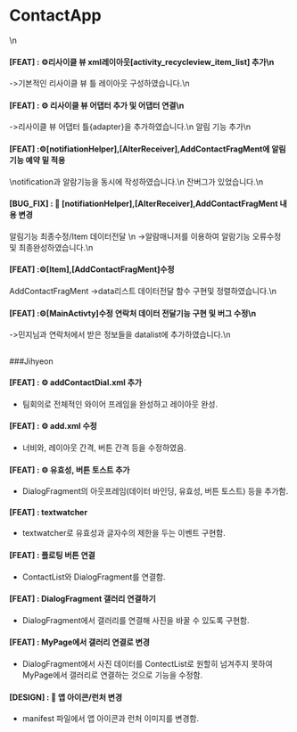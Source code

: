 # ContactApp
<Jae Hoon>\n
#### [FEAT] : ⚙️리사이클 뷰 xml레이아웃[activity_recycleview_item_list] 추가\n
->기본적인 리사이클 뷰 틀 레이아웃 구성하였습니다.\n
#### [FEAT] : ⚙️ 리사이클 뷰 어댑터 추가 및 어댑터 연결\n
->리사이클 뷰 어댑터 틀{adapter}을 추가하였습니다.\n
 알림 기능 추가\n
#### [FEAT] :⚙️[notifiationHelper],[AlterReceiver],AddContactFragMent에 알림기능 예약 밑 적용
\notification과 알람기능을 동시에 작성하였습니다.\n
잔버그가 있었습니다.\n
#### [BUG_FIX] : 🐛 [notifiationHelper],[AlterReceiver],AddContactFragMent 내용 변경
알림기능 최종수정/Item 데이터전달 \n
->알람매니저를 이용하여 알람기능 오류수정 및 최종완성하였습니다.\n
#### [FEAT] :⚙️[Item],[AddContactFragMent]수정
AddContactFragMent ->data리스트 데이터전달 함수 구현및 정렬하였습니다.\n
#### [FEAT] :⚙️[MainActivty]수정 연락처 데이터 전달기능 구현 및 버그 수정\n
->민지님과 연락처에서 받은 정보들을 datalist에 추가하였습니다.\n

##
###Jihyeon
  
#### [FEAT] : ⚙️ addContactDial.xml 추가
- 팀회의로 전체적인 와이어 프레임을 완성하고 레이아웃 완성.

#### [FEAT] : ⚙️ add.xml 수정
- 너비와, 레이아웃 간격, 버튼 간격 등을 수정하였음.

#### [FEAT] : ⚙️ 유효성, 버튼 토스트 추가
- DialogFragment의 아웃프레임(데이터 바인딩, 유효성, 버튼 토스트) 등을 추가함.

#### [FEAT] : textwatcher
- textwatcher로 유효성과 글자수의 제한을 두는 이벤트 구현함.

#### [FEAT] : 플로팅 버튼 연결
- ContactList와 DialogFragment를 연결함.

#### [FEAT] : DialogFragment 갤러리 연결하기
- DialogFragment에서 갤러리를 연결해 사진을 바꿀 수 있도록 구현함.

#### [FEAT] : MyPage에서 갤러리 연결로 변경
- DialogFragment에서 사진 데이터를 ContectList로 원할히 넘겨주지 못하여 MyPage에서 갤러리로 연결하는 것으로 기능을 수정함.

#### [DESIGN] : :art: 앱 아이콘/런처 변경
- manifest 파일에서 앱 아이콘과 런처 이미지를 변경함.

